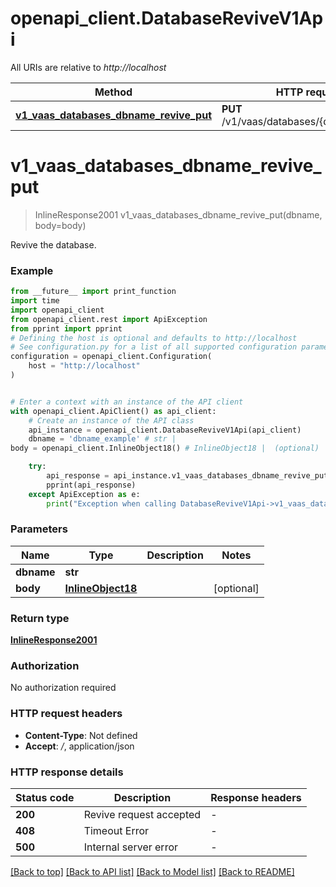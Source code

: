 # openapi_client.DatabaseReviveV1Api

All URIs are relative to *http://localhost*

Method | HTTP request | Description
------------- | ------------- | -------------
[**v1_vaas_databases_dbname_revive_put**](DatabaseReviveV1Api.md#v1_vaas_databases_dbname_revive_put) | **PUT** /v1/vaas/databases/{dbname}/revive | 


# **v1_vaas_databases_dbname_revive_put**
> InlineResponse2001 v1_vaas_databases_dbname_revive_put(dbname, body=body)



Revive the database.

### Example

```python
from __future__ import print_function
import time
import openapi_client
from openapi_client.rest import ApiException
from pprint import pprint
# Defining the host is optional and defaults to http://localhost
# See configuration.py for a list of all supported configuration parameters.
configuration = openapi_client.Configuration(
    host = "http://localhost"
)


# Enter a context with an instance of the API client
with openapi_client.ApiClient() as api_client:
    # Create an instance of the API class
    api_instance = openapi_client.DatabaseReviveV1Api(api_client)
    dbname = 'dbname_example' # str | 
body = openapi_client.InlineObject18() # InlineObject18 |  (optional)

    try:
        api_response = api_instance.v1_vaas_databases_dbname_revive_put(dbname, body=body)
        pprint(api_response)
    except ApiException as e:
        print("Exception when calling DatabaseReviveV1Api->v1_vaas_databases_dbname_revive_put: %s\n" % e)
```

### Parameters

Name | Type | Description  | Notes
------------- | ------------- | ------------- | -------------
 **dbname** | **str**|  | 
 **body** | [**InlineObject18**](InlineObject18.md)|  | [optional] 

### Return type

[**InlineResponse2001**](InlineResponse2001.md)

### Authorization

No authorization required

### HTTP request headers

 - **Content-Type**: Not defined
 - **Accept**: */*, application/json

### HTTP response details
| Status code | Description | Response headers |
|-------------|-------------|------------------|
**200** | Revive request accepted |  -  |
**408** | Timeout Error |  -  |
**500** | Internal server error |  -  |

[[Back to top]](#) [[Back to API list]](../README.md#documentation-for-api-endpoints) [[Back to Model list]](../README.md#documentation-for-models) [[Back to README]](../README.md)

